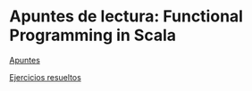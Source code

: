 # Apuntes de lectura: Functional Programming in Scala

[Apuntes](https://github.com/miguel-vila/fp-in-scala/blob/master/Apuntes.md)

[Ejercicios resueltos](https://github.com/miguel-vila/fp-in-scala/blob/master/exercises)